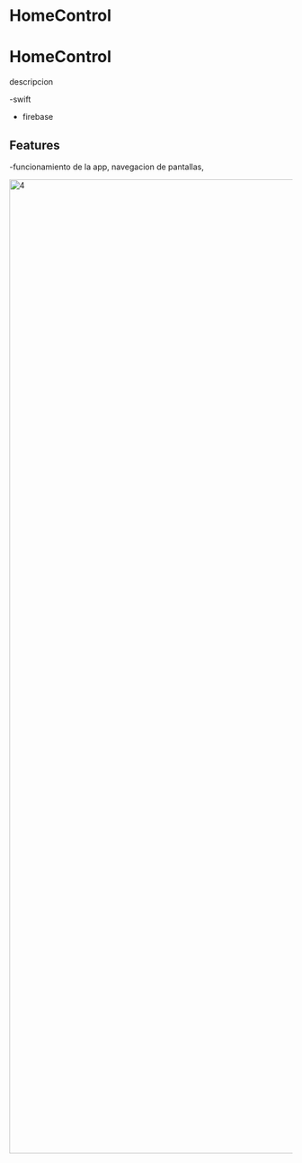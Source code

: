 # HomeControl

# HomeControl
descripcion

-swift
- firebase


## Features

-funcionamiento de la app, navegacion de pantallas,

<img width="1730" alt="4" src="https://user-images.githubusercontent.com/119980519/219236247-6676263c-07fe-49cd-8a62-fd505423e037.png">
